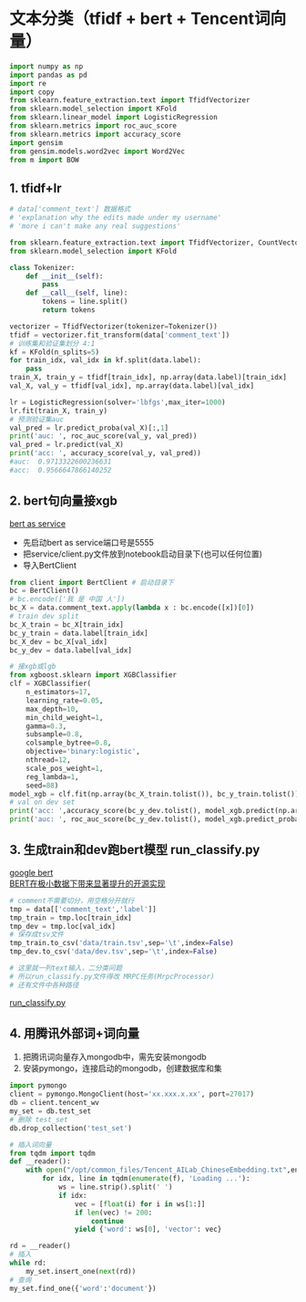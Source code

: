 # 文本分类（tfidf + bert + Tencent词向量）

```python
import numpy as np
import pandas as pd
import re
import copy
from sklearn.feature_extraction.text import TfidfVectorizer
from sklearn.model_selection import KFold
from sklearn.linear_model import LogisticRegression
from sklearn.metrics import roc_auc_score
from sklearn.metrics import accuracy_score
import gensim
from gensim.models.word2vec import Word2Vec
from m import BOW
```

## 1. tfidf+lr

```python
# data['comment_text'] 数据格式
# 'explanation why the edits made under my username'
# 'more i can't make any real suggestions'

from sklearn.feature_extraction.text import TfidfVectorizer, CountVectorizer
from sklearn.model_selection import KFold

class Tokenizer:
    def __init__(self):
        pass
    def __call__(self, line):
        tokens = line.split()
        return tokens

vectorizer = TfidfVectorizer(tokenizer=Tokenizer())
tfidf = vectorizer.fit_transform(data['comment_text'])
# 训练集和验证集划分 4:1
kf = KFold(n_splits=5)
for train_idx, val_idx in kf.split(data.label):
    pass
train_X, train_y = tfidf[train_idx], np.array(data.label)[train_idx]
val_X, val_y = tfidf[val_idx], np.array(data.label)[val_idx]

lr = LogisticRegression(solver='lbfgs',max_iter=1000)
lr.fit(train_X, train_y)
# 预测验证集auc
val_pred = lr.predict_proba(val_X)[:,1]
print('auc: ', roc_auc_score(val_y, val_pred))
val_pred = lr.predict(val_X)
print('acc: ', accuracy_score(val_y, val_pred))
#auc:  0.9713322600236631
#acc:  0.9566647866140252
```

## 2. bert句向量接xgb

[bert as service](https://github.com/hanxiao/bert-as-service)<br>
 
 - 先启动bert as service端口号是5555
 - 把service/client.py文件放到notebook启动目录下(也可以任何位置)
 - 导入BertClient
```python
from client import BertClient # 启动目录下
bc = BertClient()
# bc.encode(['我 是 中国 人'])
bc_X = data.comment_text.apply(lambda x : bc.encode([x])[0])
# train dev split
bc_X_train = bc_X[train_idx]
bc_y_train = data.label[train_idx]
bc_X_dev = bc_X[val_idx]
bc_y_dev = data.label[val_idx]

# 接xgb或lgb
from xgboost.sklearn import XGBClassifier
clf = XGBClassifier(
    n_estimators=17,
    learning_rate=0.05,
    max_depth=10,
    min_child_weight=1,
    gamma=0.3,
    subsample=0.8,
    colsample_bytree=0.8,
    objective='binary:logistic',
    nthread=12,
    scale_pos_weight=1,
    reg_lambda=1,
    seed=88)
model_xgb = clf.fit(np.array(bc_X_train.tolist()), bc_y_train.tolist())
# val on dev set
print('acc: ',accuracy_score(bc_y_dev.tolist(), model_xgb.predict(np.array(bc_X_dev.tolist()))))
print('auc: ', roc_auc_score(bc_y_dev.tolist(), model_xgb.predict_proba(np.array(bc_X_dev.tolist()))[:,1]))
```

## 3. 生成train和dev跑bert模型 run_classify.py

[google bert](https://github.com/google-research/bert/)<br>
[BERT在极小数据下带来显著提升的开源实现](https://mp.weixin.qq.com/s?__biz=MzIwMTc4ODE0Mw==&mid=2247493161&idx=1&sn=58ddcd071602c42dda93275289311bb3&chksm=96ea39a9a19db0bf15df95cc9961064a3bab4e4a0b8d25a9bfb45c154942330b9cdb0abe0f4b&scene=0&xtrack=1#rd)<br>

```python
# comment不需要切分，用空格分开就行
tmp = data[['comment_text','label']]
tmp_train = tmp.loc[train_idx]
tmp_dev = tmp.loc[val_idx]
# 保存成tsv文件
tmp_train.to_csv('data/train.tsv',sep='\t',index=False)
tmp_dev.to_csv('data/dev.tsv',sep='\t',index=False)

# 这里就一列text输入，二分类问题
# 所以run_classify.py文件得改 MRPC任务(MrpcProcessor)
# 还有文件中各种路径
```
[run_classify.py](run_classifier_v1.py)

## 4. 用腾讯外部词+词向量

1. 把腾讯词向量存入mongodb中，需先安装mongodb<br>
2. 安装pymongo，连接启动的mongodb，创建数据库和集<br>
```python
import pymongo
client = pymongo.MongoClient(host='xx.xxx.x.xx', port=27017)
db = client.tencent_wv
my_set = db.test_set
# 删除 test_set
db.drop_collection('test_set')
```
```python
# 插入词向量
from tqdm import tqdm
def __reader():
    with open("/opt/common_files/Tencent_AILab_ChineseEmbedding.txt",encoding='utf-8',errors='ignore') as f:
        for idx, line in tqdm(enumerate(f), 'Loading ...'):
            ws = line.strip().split(' ')
            if idx:
                vec = [float(i) for i in ws[1:]]
                if len(vec) != 200:
                    continue
                yield {'word': ws[0], 'vector': vec}

rd = __reader()
# 插入
while rd:
    my_set.insert_one(next(rd))
# 查询
my_set.find_one({'word':'document'})
```

